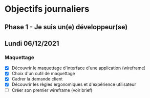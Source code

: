 # Objectifs journaliers

## Phase 1 - Je suis un(e) développeur(se)

## Lundi 06/12/2021

### Maquettage

* [x] Découvrir le maquettage d'interface d'une application (wireframe)
* [x] Choix d'un outil de maquettage
* [x] Cadrer la demande client
* [x] Découvrir les règles ergonomiques et d'expérience utilisateur
* [ ] Créer son premier wireframe (voir brief)
